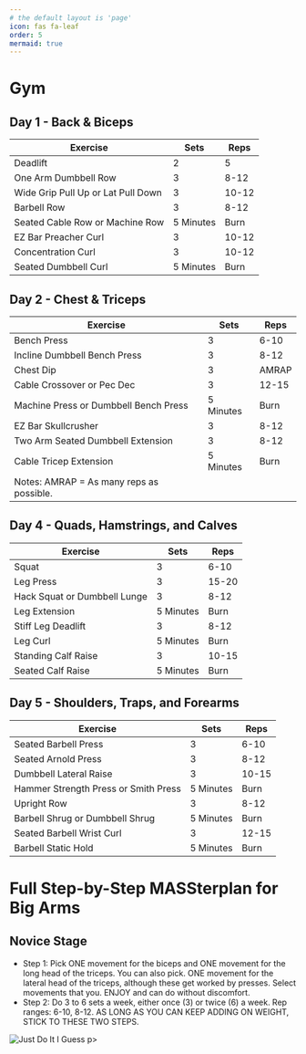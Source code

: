 ```yaml
---
# the default layout is 'page'
icon: fas fa-leaf
order: 5
mermaid: true
---
```


# Gym 

## Day 1 - Back & Biceps

| Exercise                           | Sets      | Reps   | 
|------------------------------------|-----------|--------|
| Deadlift                           | 2         | 5      |
| One Arm Dumbbell Row               | 3         | 8-12   |
| Wide Grip Pull Up or Lat Pull Down | 3         | 10-12  |
| Barbell Row                        | 3         | 8-12   |
| Seated Cable Row or Machine Row    | 5 Minutes | Burn   |
| EZ Bar Preacher Curl               | 3         | 10-12  |
| Concentration Curl                 | 3         | 10-12  |
| Seated Dumbbell Curl               | 5 Minutes | Burn   |

## Day 2 - Chest & Triceps

| Exercise                                 | Sets      | Reps  |
|------------------------------------------|-----------|-------|
| Bench Press                              | 3         | 6-10  |
| Incline Dumbbell Bench Press             | 3         | 8-12  |
| Chest Dip                                | 3         | AMRAP |
| Cable Crossover or Pec Dec               | 3         | 12-15 |
| Machine Press or Dumbbell Bench Press    | 5 Minutes | Burn  |
| EZ Bar Skullcrusher                      | 3         | 8-12  |
| Two Arm Seated Dumbbell Extension        | 3         | 8-12  |
| Cable Tricep Extension                   | 5 Minutes | Burn  |
| Notes: AMRAP = As many reps as possible. |           |       |

## Day 4 - Quads, Hamstrings, and Calves

| Exercise                     | Sets      | Reps  |
|------------------------------|-----------|-------|
| Squat                        | 3         | 6-10  |
| Leg Press                    | 3         | 15-20 |
| Hack Squat or Dumbbell Lunge | 3         | 8-12  |
| Leg Extension                | 5 Minutes | Burn  |
| Stiff Leg Deadlift           | 3         | 8-12  |
| Leg Curl                     | 5 Minutes | Burn  |
| Standing Calf Raise          | 3         | 10-15 |
| Seated Calf Raise            | 5 Minutes | Burn  |

##  Day 5 - Shoulders, Traps, and Forearms

| Exercise                             | Sets      | Reps  |
|--------------------------------------|-----------|-------|
| Seated Barbell Press                 | 3         | 6-10  |
| Seated Arnold Press                  | 3         | 8-12  |
| Dumbbell Lateral Raise               | 3         | 10-15 |
| Hammer Strength Press or Smith Press | 5 Minutes | Burn  |
| Upright Row                          | 3         | 8-12  |
| Barbell Shrug or Dumbbell Shrug      | 5 Minutes | Burn  |
| Seated Barbell Wrist Curl            | 3         | 12-15 |
| Barbell Static Hold                  | 5 Minutes | Burn  |


# Full Step-by-Step MASSterplan for Big Arms
## Novice Stage
- Step 1: Pick ONE movement for the biceps and ONE movement for the long head of the triceps. You can also pick. ONE movement for the lateral head of the triceps, although these get worked by presses. Select movements that you. ENJOY and can do without discomfort.
- Step 2: Do 3 to 6 sets a week, either once (3) or twice (6) a week. Rep ranges: 6-10, 8-12. AS LONG AS YOU CAN KEEP ADDING ON WEIGHT, STICK TO THESE TWO STEPS.

<p>
    <img alt="Just Do It I Guess" src="https://media2.giphy.com/media/v1.Y2lkPTc5MGI3NjExN205dnV5NDVocHc4anZ0b3dxbGZ1YWc5amNmdW9mZ2V0cjFwMzV4cCZlcD12MV9pbnRlcm5hbF9naWZfYnlfaWQmY3Q9Zw/0owap7cyOBVZO45ZNO/giphy.webp">
p>

